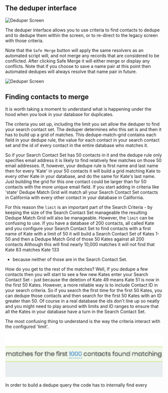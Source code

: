 ## The deduper interface

![Deduper Screen](images/Deduper.png?raw=true "Deduper screen")

The deduper interface allows you to use criteria to find contacts to dedupe and
to dedupe them within the screen, or to re-direct to the legacy screen with those criteria.

Note that the `Safe Merge` button will apply the same resolvers as an automated script
will, and not merge any records that are considered to be conflicted. After clicking
Safe Merge it will either merge or display any conflicts. Note that
if you choose to save a name pair at this point then automated dedupes
will always resolve that name pair in future.

![Deduper Screen](images/lukeNamePair.gif?raw=true "Saving a name pair")

## Finding contacts to merge

It is worth taking a moment to understand what is happening under the hood
when you look in your database for duplicates.

The criteria you set up, including the limit you set allow the deduper to
find your search contact set. The deduper determines who this set is and then
it has to build up a grid of matches. This dedupe-match-grid contains each field in your
dedupe rule, the value for each contact in your search contact set and
the id of every contact in the entire database who matches it.

So if your Search Contact Set has 50 contacts in it and the dedupe rule
only specifies email address it is likely to find relatively few matches on those 50
email addresses. If, however, your dedupe rule is first name and last name then
for every 'Kate' in your 50 contacts it will build a grid matching Kate to
every other Kate in your database, and do the same for Kate's last name. Just
building the grid for this one contact could be larger than for 50 contacts
with the more unique email field. If you start adding in criteria like 'state'
Dedupe Match Grid will match all your Search Contact Set contacts in California
with every other contact in your database in California.

For this reason the `limit` is an important part of the Search Criteria - by
keeping the size of the Search Contact Set manageable the resulting Dedupe Match
Grid will also be manageable. However, the `limit` can be confusing to use. If you have
a database of 200 contacts, all called Kate and you configure your Search Contact Set
to find contacts with a first name of Kate with a limit of 50 it will build a Search Contact
Set of Kates 1-50 and then a Dedupe Match Grid of those 50 Kates against all 200 contacts
Although this will find nearly 10,000 matches it will not find that Kate 83 matches Kate 133
- because neither of those are in the Search Contact Set.

How do you get to the rest of the matches? Well, If you dedupe a few contacts then you will
start to see a few new Kates enter your Search Contact Set - just because the deletion of
Kate 49 means Kate 51 is now in the first 50 Kates. However, a more reliable way is to
include Contact ID in your search criteria. So if you search the first time for the
first 50 Kates, you can dedupe those contacts and then search for the first 50 Kates with
an ID greater than 50. Of course in a real database the ids don't line up so neatly and you
might need to play around with limits and ID ranges to ensure that all the Kates in your
database have a turn in the Search Contact Set.


The most confusing thing to understand is the way the criteria interact with the configured
'limit'.

![img.png](images/limit.png)

In order to build a dedupe query the code has to internally find every
